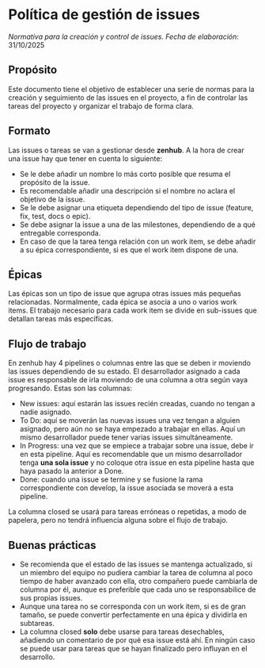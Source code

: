 # Política de gestión de issues
*Normativa para la creación y control de issues.*
*Fecha de elaboración*: 31/10/2025

## Propósito
Este documento tiene el objetivo de establecer una serie de normas para la creación y seguimiento de las issues en el proyecto, a fin de controlar las tareas del proyecto y organizar el trabajo de forma clara.

## Formato
Las issues o tareas se van a gestionar desde **zenhub**. A la hora de crear una issue hay que tener en cuenta lo siguiente:
- Se le debe añadir un nombre lo más corto posible que resuma el propósito de la issue.
- Es recomendable añadir una descripción si el nombre no aclara el objetivo de la issue.
- Se le debe asignar una etiqueta dependiendo del tipo de issue (feature, fix, test, docs o epic).
- Se debe asignar la issue a una de las milestones, dependiendo de a qué entregable corresponda.
- En caso de que la tarea tenga relación con un work item, se debe añadir a su épica correspondiente, si es que el work item dispone de una.

## Épicas
Las épicas son un tipo de issue que agrupa otras issues más pequeñas relacionadas. Normalmente, cada épica se asocia a uno o varios work items. El trabajo necesario para cada work item se divide en sub-issues que detallan tareas más específicas.

## Flujo de trabajo
En zenhub hay 4 pipelines o columnas entre las que se deben ir moviendo las issues dependiendo de su estado. El desarrollador asignado a cada issue es responsable de irla moviendo de una columna a otra según vaya progresando. Estas son las columnas:
- New issues: aquí estarán las issues recién creadas, cuando no tengan a nadie asignado.
- To Do: aquí se moverán las nuevas issues una vez tengan a alguien asignado, pero aún no se haya empezado a trabajar en ellas. Aquí un mismo desarrollador puede tener varias issues simultáneamente.
- In Progress: una vez que se empiece a trabajar sobre una issue, debe ir en esta pipeline. Aquí es recomendable que un mismo desarrollador tenga **una sola issue** y no coloque otra issue en esta pipeline hasta que haya pasado la anterior a Done.
- Done: cuando una issue se termine y se fusione la rama correspondiente con develop, la issue asociada se moverá a esta pipeline.

La columna closed se usará para tareas erróneas o repetidas, a modo de papelera, pero no tendrá influencia alguna sobre el flujo de trabajo.

## Buenas prácticas

- Se recomienda que el estado de las issues se mantenga actualizado, si un miembro del equipo no pudiera cambiar la tarea de columna al poco tiempo de haber avanzado con ella, otro compañero puede cambiarla de columna por él, aunque es preferible que cada uno se responsabilice de sus propias issues.
- Aunque una tarea no se corresponda con un work item, si es de gran tamaño, se puede convertir perfectamente en una épica y dividirla en subtareas.
- La columna closed **solo** debe usarse para tareas desechables, añadiendo un comentario de por qué esa issue está ahí. En ningún caso se puede usar para tareas que se hayan finalizado pero influyan en el desarrollo.
